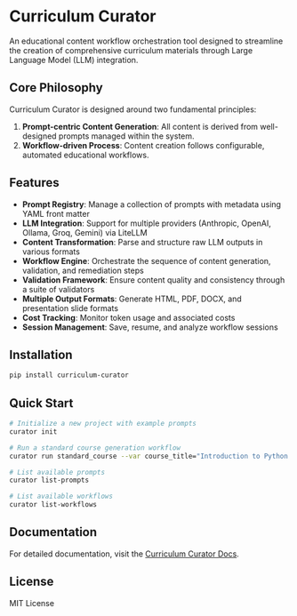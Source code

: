 # Curriculum Curator

An educational content workflow orchestration tool designed to streamline the creation of comprehensive curriculum materials through Large Language Model (LLM) integration.

## Core Philosophy

Curriculum Curator is designed around two fundamental principles:

1. **Prompt-centric Content Generation**: All content is derived from well-designed prompts managed within the system.
2. **Workflow-driven Process**: Content creation follows configurable, automated educational workflows.

## Features

- **Prompt Registry**: Manage a collection of prompts with metadata using YAML front matter
- **LLM Integration**: Support for multiple providers (Anthropic, OpenAI, Ollama, Groq, Gemini) via LiteLLM
- **Content Transformation**: Parse and structure raw LLM outputs in various formats
- **Workflow Engine**: Orchestrate the sequence of content generation, validation, and remediation steps
- **Validation Framework**: Ensure content quality and consistency through a suite of validators
- **Multiple Output Formats**: Generate HTML, PDF, DOCX, and presentation slide formats
- **Cost Tracking**: Monitor token usage and associated costs
- **Session Management**: Save, resume, and analyze workflow sessions

## Installation

```bash
pip install curriculum-curator
```

## Quick Start

```bash
# Initialize a new project with example prompts
curator init

# Run a standard course generation workflow
curator run standard_course --var course_title="Introduction to Python Programming"

# List available prompts
curator list-prompts

# List available workflows
curator list-workflows
```

## Documentation

For detailed documentation, visit the [Curriculum Curator Docs](https://example.com/docs).

## License

MIT License